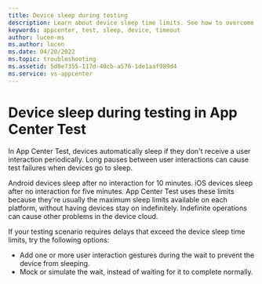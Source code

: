 ```yaml
---
title: Device sleep during testing
description: Learn about device sleep time limits. See how to overcome these limits so Android and iOS devices can stay active during testing.
keywords: appcenter, test, sleep, device, timeout
author: lucen-ms
ms.author: lucen
ms.date: 04/20/2022
ms.topic: troubleshooting
ms.assetid: 5d0e7355-117d-40cb-a578-1de1aaf989d4 
ms.service: vs-appcenter
---
```


# Device sleep during testing in App Center Test

In App Center Test, devices automatically sleep if they don't receive a user interaction periodically. Long pauses between user interactions can cause test failures when devices go to sleep.

Android devices sleep after no interaction for 10 minutes. iOS devices sleep after no interaction for five minutes. App Center Test uses these limits because they're usually the maximum sleep limits available on each platform, without having devices stay on indefinitely. Indefinite operations can cause other problems in the device cloud.

If your testing scenario requires delays that exceed the device sleep time limits, try the following options:

- Add one or more user interaction gestures during the wait to prevent the device from sleeping.
- Mock or simulate the wait, instead of waiting for it to complete normally.
